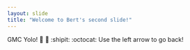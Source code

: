 ```yaml
---
layout: slide
title: "Welcome to Bert's second slide!"
---
```

GMC Yolo! :gem: :open_hands: :shipit: :octocat:
Use the left arrow to go back!